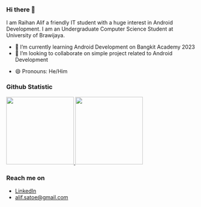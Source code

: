 ### Hi there 👋

I am Raihan Alif a friendly IT student with a huge interest in Android Development. I am an Undergraduate Computer Science Student at University of Brawijaya.
<!-- -  I’m currently working on ... -->
- 🔭 I’m currently learning Android Development on Bangkit Academy 2023 
- 👯 I’m looking to collaborate on simple project related to Android Development
<!-- - 🤔 I’m looking for help with ... -->
<!-- - 💬 Ask me about ... -->
<!-- - 📫 How to reach me: ... -->
- 😄 Pronouns: He/Him
<!-- - ⚡ Fun fact: ... -->

### Github Statistic
<p align="left">
<a href="https://github.com/rhnlf">
  <img height="180em" src="https://github-readme-stats-eight-theta.vercel.app/api?username=rhnlf&show_icons=true&theme=algolia&include_all_commits=true&count_private=true"/>
  <img height="180em" src="https://github-readme-stats-eight-theta.vercel.app/api/top-langs/?username=rhnlf&layout=compact&langs_count=8&theme=algolia"/>
</a>
</p>

### Reach me on
- <a href="https://www.linkedin.com/in/raihanalif/">LinkedIn</a>
- alif.satoe@gmail.com
